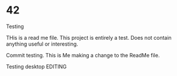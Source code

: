 # 42
Testing

THis is a read me file. This project is entirely a test. Does not contain anything useful or interesting.


Commit testing. This is Me making a change to the ReadMe file.


Testing desktop EDITING